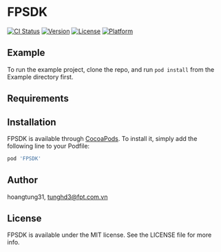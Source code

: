 # FPSDK

[![CI Status](https://img.shields.io/travis/hoangtung31/FPSDK.svg?style=flat)](https://travis-ci.org/hoangtung31/FPSDK)
[![Version](https://img.shields.io/cocoapods/v/FPSDK.svg?style=flat)](https://cocoapods.org/pods/FPSDK)
[![License](https://img.shields.io/cocoapods/l/FPSDK.svg?style=flat)](https://cocoapods.org/pods/FPSDK)
[![Platform](https://img.shields.io/cocoapods/p/FPSDK.svg?style=flat)](https://cocoapods.org/pods/FPSDK)

## Example

To run the example project, clone the repo, and run `pod install` from the Example directory first.

## Requirements

## Installation

FPSDK is available through [CocoaPods](https://cocoapods.org). To install
it, simply add the following line to your Podfile:

```ruby
pod 'FPSDK'
```

## Author

hoangtung31, tunghd3@fpt.com.vn

## License

FPSDK is available under the MIT license. See the LICENSE file for more info.
